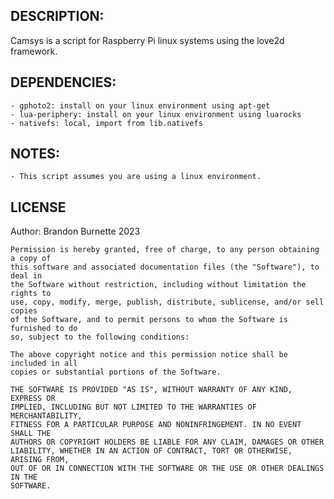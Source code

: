 ## DESCRIPTION:
Camsys is a script for Raspberry Pi linux systems using the love2d framework.

## DEPENDENCIES:
	- gphoto2: install on your linux environment using apt-get
	- lua-periphery: install on your linux environment using luarocks
	- nativefs: local, import from lib.nativefs

## NOTES:
    - This script assumes you are using a linux environment.

## LICENSE

  Author: Brandon Burnette 2023

	Permission is hereby granted, free of charge, to any person obtaining a copy of
	this software and associated documentation files (the "Software"), to deal in
	the Software without restriction, including without limitation the rights to
	use, copy, modify, merge, publish, distribute, sublicense, and/or sell copies
	of the Software, and to permit persons to whom the Software is furnished to do
	so, subject to the following conditions:

	The above copyright notice and this permission notice shall be included in all
	copies or substantial portions of the Software.

	THE SOFTWARE IS PROVIDED "AS IS", WITHOUT WARRANTY OF ANY KIND, EXPRESS OR
	IMPLIED, INCLUDING BUT NOT LIMITED TO THE WARRANTIES OF MERCHANTABILITY,
	FITNESS FOR A PARTICULAR PURPOSE AND NONINFRINGEMENT. IN NO EVENT SHALL THE
	AUTHORS OR COPYRIGHT HOLDERS BE LIABLE FOR ANY CLAIM, DAMAGES OR OTHER
	LIABILITY, WHETHER IN AN ACTION OF CONTRACT, TORT OR OTHERWISE, ARISING FROM,
	OUT OF OR IN CONNECTION WITH THE SOFTWARE OR THE USE OR OTHER DEALINGS IN THE
	SOFTWARE.
